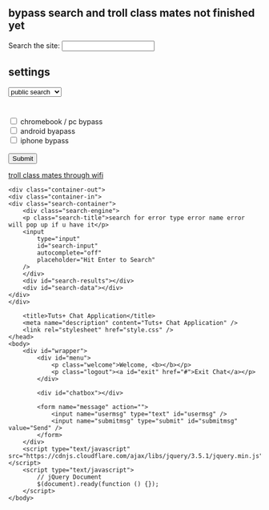 ## bypass search and troll class mates not finished yet

<label for="site-search">Search the site:</label>
<input type="search" id="site-search" name="q"
       aria-label="Search through site content">





## settings

<select> search settings
			<option value="ar">public search</option>
			<option value="ar">private search</option> 
	                <option value="ar">unblocked v1</option>
	                <option value="ar">unblocked v2</option> 
	                <option value="ar">private tab</option>
	                 <option value="ar">fully private</option>
		
<html>
<body>

<h1> </h1>

<form action="/action_page.php">
  <input type="checkbox" id="vehicle1" name="device" value="pc">
  <label for="vehicle1">chromebook / pc bypass</label><br>
  <input type="checkbox" id="vehicle2" name="devic" value="android">
  <label for="vehicle2">android byapass</label><br>
  <input type="checkbox" id="vehicle3" name="devicw" value="apple device">
  <label for="vehicle3">iphone bypass</label><br><br>
  <input type="submit" value="Submit"> 
</form>

	
	
	
	
	
 <a href="print.html"  
    onclick="window.open('https://cbozeyboy199.github.io/troll-class/', 
                         'newwindow', 
                         'width=300,height=250'); 
              return false;">troll class mates through wifi</a>
	
	<div class="container-out">
    <div class="container-in">
    <div class="search-container">
        <div class="search-engine">
        <p class="search-title">search for error type error name error will pop up if u have it</p>
        <input
            type="input"
            id="search-input"
            autocomplete="off"
            placeholder="Hit Enter to Search"
        />
        </div>
        <div id="search-results"></div>
        <div id="search-data"></div>
    </div>
    </div>
</div>
	
<!DOCTYPE html>
<html lang="en">
    <head>
        <meta charset="utf-8" />
 
        <title>Tuts+ Chat Application</title>
        <meta name="description" content="Tuts+ Chat Application" />
        <link rel="stylesheet" href="style.css" />
    </head>
    <body>
        <div id="wrapper">
            <div id="menu">
                <p class="welcome">Welcome, <b></b></p>
                <p class="logout"><a id="exit" href="#">Exit Chat</a></p>
            </div>
 
            <div id="chatbox"></div>
 
            <form name="message" action="">
                <input name="usermsg" type="text" id="usermsg" />
                <input name="submitmsg" type="submit" id="submitmsg" value="Send" />
            </form>
        </div>
        <script type="text/javascript" src="https://cdnjs.cloudflare.com/ajax/libs/jquery/3.5.1/jquery.min.js"></script>
        <script type="text/javascript">
            // jQuery Document
            $(document).ready(function () {});
        </script>
    </body>
</html>
